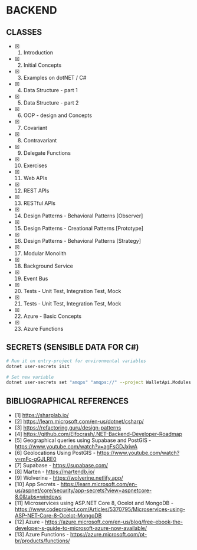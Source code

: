 # BACKEND

## CLASSES

- [x] 1. Introduction
- [x] 2. Initial Concepts
- [x] 3. Examples on dotNET / C#
- [x] 4. Data Structure - part 1
- [x] 5. Data Structure - part 2
- [x] 6. OOP - design and Concepts
- [x] 7. Covariant
- [x] 8. Contravariant
- [x] 9. Delegate Functions
- [x] 10. Exercises
- [x] 11. Web APIs
- [x] 12. REST APIs
- [x] 13. RESTful APIs
- [x] 14. Design Patterns - Behavioral Patterns [Observer]
- [x] 15. Design Patterns - Creational Patterns [Prototype]
- [x] 16. Design Patterns - Behavioral Patterns [Strategy]
- [x] 17. Modular Monolith
- [x] 18. Background Service
- [x] 19. Event Bus
- [x] 20. Tests - Unit Test, Integration Test, Mock
- [x] 21. Tests - Unit Test, Integration Test, Mock
- [x] 22. Azure - Basic Concepts
- [x] 23. Azure Functions

## SECRETS (SENSIBLE DATA FOR C#)

```bash
# Run it on entry-project for environmental variables
dotnet user-secrets init

# Set new variable
dotnet user-secrets set "amqps" "amqps://" --project WalletApi.Modules.Wallets.Api
```

## BIBLIOGRAPHICAL REFERENCES

- [1] https://sharplab.io/
- [2] https://learn.microsoft.com/en-us/dotnet/csharp/
- [3] https://refactoring.guru/design-patterns
- [4] https://github.com/Elfocrash/.NET-Backend-Developer-Roadmap
- [5] Geographical queries using Supabase and PostGIS - https://www.youtube.com/watch?v=agFsGDJxjwA
- [6] Geolocations Using PostGIS - https://www.youtube.com/watch?v=mFc-gGJLRE0
- [7] Supabase - https://supabase.com/
- [8] Marten - https://martendb.io/
- [9] Wolverine - https://wolverine.netlify.app/
- [10] App Secrets - https://learn.microsoft.com/en-us/aspnet/core/security/app-secrets?view=aspnetcore-8.0&tabs=windows
- [11] Microservices using ASP.NET Core 8, Ocelot and MongoDB - https://www.codeproject.com/Articles/5370795/Microservices-using-ASP-NET-Core-8-Ocelot-MongoDB
- [12] Azure - https://azure.microsoft.com/en-us/blog/free-ebook-the-developer-s-guide-to-microsoft-azure-now-available/
- [13] Azure Functions - https://azure.microsoft.com/pt-br/products/functions/
